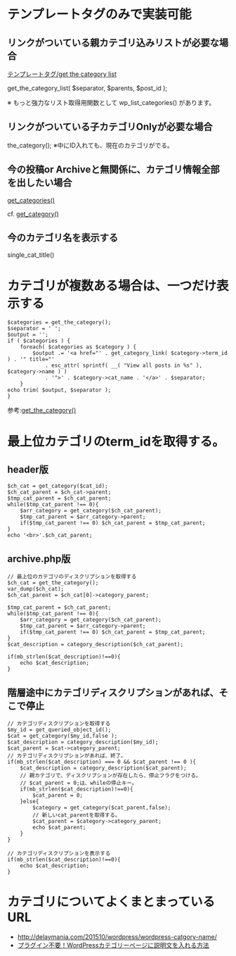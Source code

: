 # テンプレートタグのみで実装可能
## リンクがついている親カテゴリ込みリストが必要な場合
[テンプレートタグ/get the category list](https://wpdocs.osdn.jp/%E3%83%86%E3%83%B3%E3%83%97%E3%83%AC%E3%83%BC%E3%83%88%E3%82%BF%E3%82%B0/get_the_category_list)

get_the_category_list( $separator, $parents, $post_id );

※ もっと強力なリスト取得用関数として wp_list_categories() があります。

## リンクがついている子カテゴリOnlyが必要な場合
the_category();
※中にID入れても、現在のカテゴリがでる。

## 今の投稿or Archiveと無関係に、カテゴリ情報全部を出したい場合
[get_categories()](https://wpdocs.osdn.jp/%E9%96%A2%E6%95%B0%E3%83%AA%E3%83%95%E3%82%A1%E3%83%AC%E3%83%B3%E3%82%B9/get_categories#.E3.83.89.E3.83.AD.E3.83.83.E3.83.97.E3.83.80.E3.82.A6.E3.83.B3.E3.83.9C.E3.83.83.E3.82.AF.E3.82.B9)

cf. [get_category()](https://wpdocs.osdn.jp/%E9%96%A2%E6%95%B0%E3%83%AA%E3%83%95%E3%82%A1%E3%83%AC%E3%83%B3%E3%82%B9/get_category)

## 今のカテゴリ名を表示する
single_cat_title()

# カテゴリが複数ある場合は、一つだけ表示する
```
$categories = get_the_category();
$separator = ' ';
$output = '';
if ( $categories ) {
	foreach( $categories as $category ) {
		$output .= '<a href="' . get_category_link( $category->term_id ) . '" title="' 
			. esc_attr( sprintf( __( "View all posts in %s" ), $category->name ) ) 
			. '">' . $category->cat_name . '</a>' . $separator;
	}
echo trim( $output, $separator );
}
```

参考:[get_the_category()](https://wpdocs.osdn.jp/%E3%83%86%E3%83%B3%E3%83%97%E3%83%AC%E3%83%BC%E3%83%88%E3%82%BF%E3%82%B0/get_the_category)

# 最上位カテゴリのterm_idを取得する。
## header版

```
$ch_cat = get_category($cat_id);
$ch_cat_parent = $ch_cat->parent;
$tmp_cat_parent = $ch_cat_parent;
while($tmp_cat_parent !== 0){
    $arr_category = get_category($ch_cat_parent);
    $tmp_cat_parent = $arr_category->parent;
    if($tmp_cat_parent !== 0) $ch_cat_parent = $tmp_cat_parent;
}
echo '<br>'.$ch_cat_parent;
```

## archive.php版

```
// 最上位のカテゴリのディスクリプションを取得する 
$ch_cat = get_the_category();
var_dump($ch_cat);
$ch_cat_parent = $ch_cat[0]->category_parent;

$tmp_cat_parent = $ch_cat_parent;
while($tmp_cat_parent !== 0){
	$arr_category = get_category($ch_cat_parent);
	$tmp_cat_parent = $arr_category->parent;
	if($tmp_cat_parent !== 0) $ch_cat_parent = $tmp_cat_parent;
}
$cat_description = category_description($ch_cat_parent);

if(mb_strlen($cat_description)!==0){
	echo $cat_description;
}
```

## 階層途中にカテゴリディスクリプションがあれば、そこで停止


```
// カテゴリディスクリプションを取得する 
$my_id = get_queried_object_id();
$cat = get_category($my_id,false ); 
$cat_description = category_description($my_id);
$cat_parent = $cat->category_parent;
// カテゴリディスクリプションがあれば、終了。
if(mb_strlen($cat_description) === 0 && $cat_parent !== 0 ){
	$cat_description = category_description($cat_parent);
	// 親カテゴリで、ディスクリプションが存在したら、停止フラグをつける。
	// $cat_parent = 0;は、whileの停止キー。
	if(mb_strlen($cat_description)!==0){
		$cat_parent = 0;
	}else{
		$category = get_category($cat_parent,false);
		// 新しいcat_parentを取得する。
		$cat_parent = $category->category_parent;
		echo $cat_parent;
	}
}

// カテゴリディスクリプションを表示する
if(mb_strlen($cat_description)!==0){
	echo $cat_description;
}
```
    
# カテゴリについてよくまとまっているURL
* http://delaymania.com/201510/wordpress/wordpress-catgory-name/
* [プラグイン不要！WordPressカテゴリーページに説明文を入れる方法](https://naifix.com/category-customize/)
